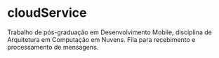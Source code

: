 # cloudService
Trabalho de pós-graduação em Desenvolvimento Mobile, disciplina de Arquitetura em Computação em Nuvens. Fila para recebimento e processamento de mensagens.
